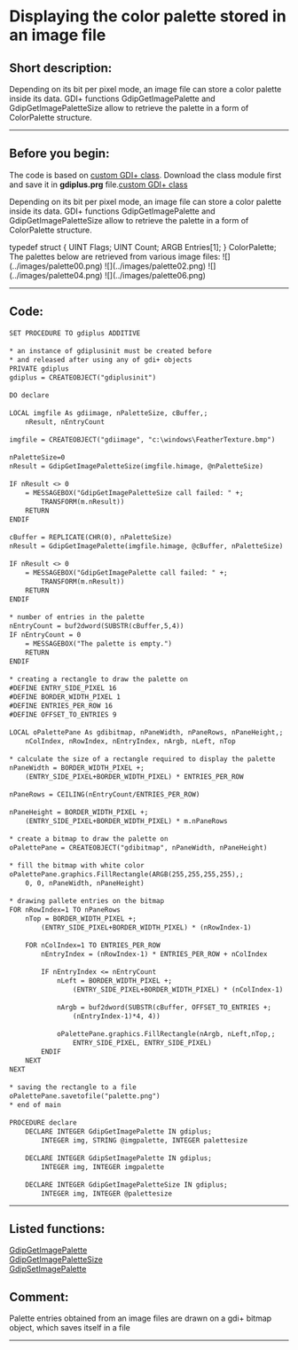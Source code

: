 <link rel="stylesheet" type="text/css" href="../css/win32api.css">  
<link rel="stylesheet" href="https://cdnjs.cloudflare.com/ajax/libs/font-awesome/4.7.0/css/font-awesome.min.css">

# Displaying the color palette stored in an image file

## Short description:
Depending on its bit per pixel mode, an image file can store a color palette inside its data. GDI+ functions GdipGetImagePalette and GdipGetImagePaletteSize allow to retrieve the palette in a form of ColorPalette structure.
  
***  


## Before you begin:
The code is based on <a href="?example=450">custom GDI+ class</a>. Download the class module first and save it in **gdiplus.prg** file.[custom GDI+ class](sample_450.md)  

Depending on its bit per pixel mode, an image file can store a color palette inside its data. GDI+ functions GdipGetImagePalette and GdipGetImagePaletteSize allow to retrieve the palette in a form of ColorPalette structure.  
<div class="precode">typedef struct {  
	UINT Flags;  
	UINT Count;  
	ARGB Entries[1];  
} ColorPalette;  
</div>  
The palettes below are retrieved from various image files:  
![](../images/palette00.png)  
![](../images/palette02.png)  
![](../images/palette04.png)  
![](../images/palette06.png)  

  
***  


## Code:
```foxpro  
SET PROCEDURE TO gdiplus ADDITIVE

* an instance of gdiplusinit must be created before
* and released after using any of gdi+ objects
PRIVATE gdiplus
gdiplus = CREATEOBJECT("gdiplusinit")

DO declare

LOCAL imgfile As gdiimage, nPaletteSize, cBuffer,;
	nResult, nEntryCount

imgfile = CREATEOBJECT("gdiimage", "c:\windows\FeatherTexture.bmp")

nPaletteSize=0
nResult = GdipGetImagePaletteSize(imgfile.himage, @nPaletteSize)

IF nResult <> 0
	= MESSAGEBOX("GdipGetImagePaletteSize call failed: " +;
		TRANSFORM(m.nResult))
	RETURN
ENDIF

cBuffer = REPLICATE(CHR(0), nPaletteSize)
nResult = GdipGetImagePalette(imgfile.himage, @cBuffer, nPaletteSize)

IF nResult <> 0
	= MESSAGEBOX("GdipGetImagePalette call failed: " +;
		TRANSFORM(m.nResult))
	RETURN
ENDIF

* number of entries in the palette
nEntryCount = buf2dword(SUBSTR(cBuffer,5,4))
IF nEntryCount = 0
	= MESSAGEBOX("The palette is empty.")
	RETURN
ENDIF

* creating a rectangle to draw the palette on
#DEFINE ENTRY_SIDE_PIXEL 16
#DEFINE BORDER_WIDTH_PIXEL 1
#DEFINE ENTRIES_PER_ROW 16
#DEFINE OFFSET_TO_ENTRIES 9

LOCAL oPalettePane As gdibitmap, nPaneWidth, nPaneRows, nPaneHeight,;
	nColIndex, nRowIndex, nEntryIndex, nArgb, nLeft, nTop

* calculate the size of a rectangle required to display the palette
nPaneWidth = BORDER_WIDTH_PIXEL +;
	(ENTRY_SIDE_PIXEL+BORDER_WIDTH_PIXEL) * ENTRIES_PER_ROW

nPaneRows = CEILING(nEntryCount/ENTRIES_PER_ROW)

nPaneHeight = BORDER_WIDTH_PIXEL +;
	(ENTRY_SIDE_PIXEL+BORDER_WIDTH_PIXEL) * m.nPaneRows

* create a bitmap to draw the palette on
oPalettePane = CREATEOBJECT("gdibitmap", nPaneWidth, nPaneHeight)

* fill the bitmap with white color
oPalettePane.graphics.FillRectangle(ARGB(255,255,255,255),;
	0, 0, nPaneWidth, nPaneHeight)

* drawing pallete entries on the bitmap
FOR nRowIndex=1 TO nPaneRows
	nTop = BORDER_WIDTH_PIXEL +;
		(ENTRY_SIDE_PIXEL+BORDER_WIDTH_PIXEL) * (nRowIndex-1)

	FOR nColIndex=1 TO ENTRIES_PER_ROW
		nEntryIndex = (nRowIndex-1) * ENTRIES_PER_ROW + nColIndex

		IF nEntryIndex <= nEntryCount
			nLeft = BORDER_WIDTH_PIXEL +;
				(ENTRY_SIDE_PIXEL+BORDER_WIDTH_PIXEL) * (nColIndex-1)

			nArgb = buf2dword(SUBSTR(cBuffer, OFFSET_TO_ENTRIES +;
				(nEntryIndex-1)*4, 4))

			oPalettePane.graphics.FillRectangle(nArgb, nLeft,nTop,;
				ENTRY_SIDE_PIXEL, ENTRY_SIDE_PIXEL)
		ENDIF
	NEXT
NEXT

* saving the rectangle to a file
oPalettePane.savetofile("palette.png")
* end of main

PROCEDURE declare
	DECLARE INTEGER GdipGetImagePalette IN gdiplus;
		INTEGER img, STRING @imgpalette, INTEGER palettesize

	DECLARE INTEGER GdipSetImagePalette IN gdiplus;
		INTEGER img, INTEGER imgpalette

	DECLARE INTEGER GdipGetImagePaletteSize IN gdiplus;
		INTEGER img, INTEGER @palettesize  
```  
***  


## Listed functions:
[GdipGetImagePalette](../libraries/gdiplus/GdipGetImagePalette.md)  
[GdipGetImagePaletteSize](../libraries/gdiplus/GdipGetImagePaletteSize.md)  
[GdipSetImagePalette](../libraries/gdiplus/GdipSetImagePalette.md)  

## Comment:
Palette entries obtained from an image files are drawn on a gdi+ bitmap object, which saves itself in a file  
  
***  

